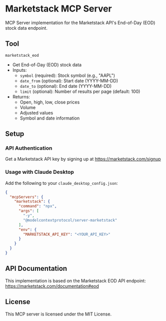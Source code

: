 # Marketstack MCP Server

MCP Server implementation for the Marketstack API's End-of-Day (EOD) stock data endpoint.

## Tool

`marketstack_eod`
- Get End-of-Day (EOD) stock data
- Inputs:
  - `symbol` (required): Stock symbol (e.g., "AAPL")
  - `date_from` (optional): Start date (YYYY-MM-DD)
  - `date_to` (optional): End date (YYYY-MM-DD)
  - `limit` (optional): Number of results per page (default: 100)
- Returns:
  - Open, high, low, close prices
  - Volume
  - Adjusted values
  - Symbol and date information

## Setup

### API Authentication
Get a Marketstack API key by signing up at https://marketstack.com/signup

### Usage with Claude Desktop

Add the following to your `claude_desktop_config.json`:

```json
{
  "mcpServers": {
    "marketstack": {
      "command": "npx",
      "args": [
        "-y",
        "@modelcontextprotocol/server-marketstack"
      ],
      "env": {
        "MARKETSTACK_API_KEY": "<YOUR_API_KEY>"
      }
    }
  }
}
```

## API Documentation

This implementation is based on the Marketstack EOD API endpoint:
https://marketstack.com/documentation#eod

## License

This MCP server is licensed under the MIT License.
